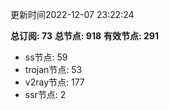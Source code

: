 更新时间2022-12-07 23:22:24

**总订阅: 73**
**总节点: 918**
**有效节点: 291**
- ss节点: 59
- trojan节点: 53
- v2ray节点: 177
- ssr节点: 2
